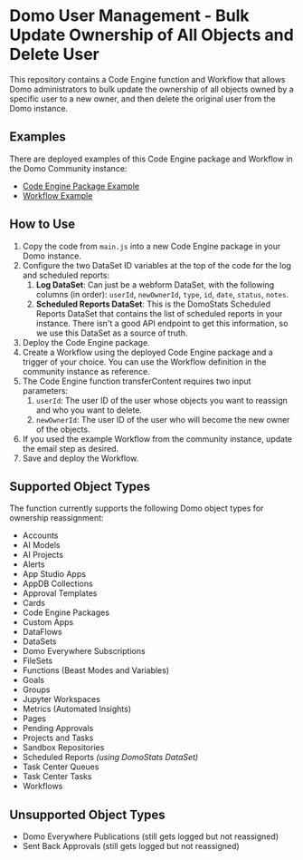 # Domo User Management - Bulk Update Ownership of All Objects and Delete User

This repository contains a Code Engine function and Workflow that allows Domo administrators to bulk update the ownership of all objects owned by a specific user to a new owner, and then delete the original user from the Domo instance.

## Examples

There are deployed examples of this Code Engine package and Workflow in the Domo Community instance:

- [Code Engine Package Example](https://domo-community.domo.com/codeengine/492e45d9-44a5-4601-ae05-91cb8cc4bf4e)
- [Workflow Example](https://domo-community.domo.com/workflows/models/f8a5dd51-fc5e-4e99-9149-679435d26cd2/1.0.1?_wfv=view)

## How to Use

1. Copy the code from `main.js` into a new Code Engine package in your Domo instance.
2. Configure the two DataSet ID variables at the top of the code for the log and scheduled reports:
   1. **Log DataSet**: Can just be a webform DataSet, with the following columns (in order): `userId`, `newOwnerId`, `type`, `id`, `date`, `status`, `notes`.
   2. **Scheduled Reports DataSet**: This is the DomoStats Scheduled Reports DataSet that contains the list of scheduled reports in your instance. There isn't a good API endpoint to get this information, so we use this DataSet as a source of truth.
3. Deploy the Code Engine package.
4. Create a Workflow using the deployed Code Engine package and a trigger of your choice. You can use the Workflow definition in the community instance as reference.
5. The Code Engine function transferContent requires two input parameters:
   1. `userId`: The user ID of the user whose objects you want to reassign and who you want to delete.
   2. `newOwnerId`: The user ID of the user who will become the new owner of the objects.
6. If you used the example Workflow from the community instance, update the email step as desired.
7. Save and deploy the Workflow.

## Supported Object Types

The function currently supports the following Domo object types for ownership reassignment:

- Accounts
- AI Models
- AI Projects
- Alerts
- App Studio Apps
- AppDB Collections
- Approval Templates
- Cards
- Code Engine Packages
- Custom Apps
- DataFlows
- DataSets
- Domo Everywhere Subscriptions
- FileSets
- Functions (Beast Modes and Variables)
- Goals
- Groups
- Jupyter Workspaces
- Metrics (Automated Insights)
- Pages
- Pending Approvals
- Projects and Tasks
- Sandbox Repositories
- Scheduled Reports _(using DomoStats DataSet)_
- Task Center Queues
- Task Center Tasks
- Workflows

## Unsupported Object Types

- Domo Everywhere Publications (still gets logged but not reassigned)
- Sent Back Approvals (still gets logged but not reassigned)
